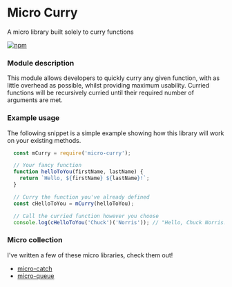 # Micro Curry
A micro library built solely to curry functions

[![npm](https://img.shields.io/npm/v/micro-curry.svg?style=flat-square)](https://www.npmjs.com/package/micro-curry)

### Module description

This module allows developers to quickly curry any given function, with as little overhead as possible, whilst providing maximum usability. Curried functions will be recursively curried until their required number of arguments are met. 

### Example usage

The following snippet is a simple example showing how this library will work on your existing methods.

```javascript
  const mCurry = require('micro-curry');

  // Your fancy function
  function helloToYou(firstName, lastName) {
    return `Hello, ${firstName} ${lastName}!`;
  }

  // Curry the function you've already defined
  const cHelloToYou = mCurry(helloToYou);

  // Call the curried function however you choose
  console.log(cHelloToYou('Chuck')('Norris')); // "Hello, Chuck Norris!"
```

### Micro collection

I've written a few of these micro libraries, check them out!

- [micro-catch](https://github.com/iainreid820/micro-catch)
- [micro-queue](https://github.com/iainreid820/micro-queue)

